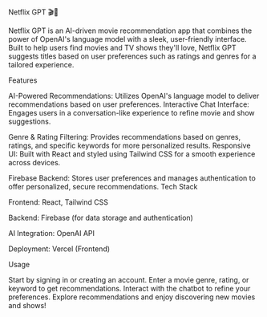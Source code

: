 Netflix GPT 🎬🤖

Netflix GPT is an AI-driven movie recommendation app that combines the power of OpenAI's language model with a sleek, user-friendly interface. Built to help users find movies and TV shows they'll love, Netflix GPT suggests titles based on user preferences such as ratings and genres for a tailored experience.

Features

AI-Powered Recommendations: Utilizes OpenAI's language model to deliver recommendations based on user preferences.
Interactive Chat Interface: Engages users in a conversation-like experience to refine movie and show suggestions.

Genre & Rating Filtering: Provides recommendations based on genres, ratings, and specific keywords for more personalized results.
Responsive UI: Built with React and styled using Tailwind CSS for a smooth experience across devices.

Firebase Backend: Stores user preferences and manages authentication to offer personalized, secure recommendations.
Tech Stack

Frontend: React, Tailwind CSS

Backend: Firebase (for data storage and authentication)

AI Integration: OpenAI API

Deployment: Vercel (Frontend)

Usage

Start by signing in or creating an account.
Enter a movie genre, rating, or keyword to get recommendations.
Interact with the chatbot to refine your preferences.
Explore recommendations and enjoy discovering new movies and shows!
